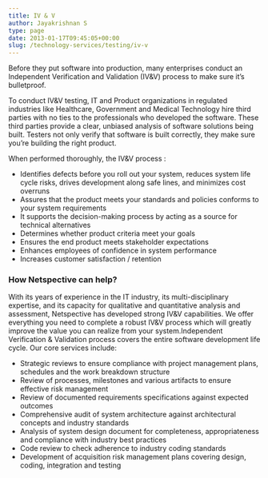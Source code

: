 ```yaml
---
title: IV & V
author: Jayakrishnan S
type: page
date: 2013-01-17T09:45:05+00:00
slug: /technology-services/testing/iv-v
---
```

Before they put software into production, many enterprises conduct an Independent Verification and Validation (IV&V) process to make sure it’s bulletproof.

To conduct IV&V testing, IT and Product organizations in regulated industries like Healthcare, Government and Medical Technology hire third parties with no ties to the professionals who developed the software. These third parties provide a clear, unbiased analysis of software solutions being built. Testers not only verify that software is built correctly, they make sure you’re building the right product.

When performed thoroughly, the IV&V process :

* Identifies defects before you roll out your system, reduces system life cycle risks, drives development along safe lines, and minimizes cost overruns
* Assures that the product meets your standards and policies conforms to your system requirements
* It supports the decision-making process by acting as a source for technical alternatives
* Determines whether product criteria meet your goals
* Ensures the end product meets stakeholder expectations
* Enhances employees of confidence in system performance
* Increases customer satisfaction / retention

### How Netspective can help?

With its years of experience in the IT industry, its multi-disciplinary expertise, and its capacity for qualitative and quantitative analysis and assessment, Netspective has developed strong IV&V capabilities. We offer everything you need to complete a robust IV&V process which will greatly improve the value you can realize from your system.Independent Verification & Validation process covers the entire software development life cycle. Our core services include:

* Strategic reviews to ensure compliance with project management plans, schedules and the work breakdown structure
* Review of processes, milestones and various artifacts to ensure effective risk management
* Review of documented requirements specifications against expected outcomes
* Comprehensive audit of system architecture against architectural concepts and industry standards
* Analysis of system design document for completeness, appropriateness and compliance with industry best practices
* Code review to check adherence to industry coding standards
* Development of acquisition risk management plans covering design, coding, integration and testing